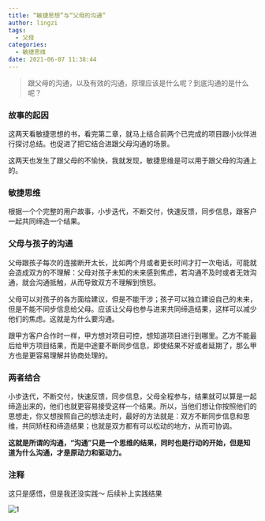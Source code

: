```yaml
---
title: “敏捷思想”与“父母的沟通”
author: lingzi
tags:
  - 父母
categories:
  - 敏捷思维
date: 2021-06-07 11:38:44
---
```


> 跟父母的沟通，以及有效的沟通，原理应该是什么呢？到底沟通的是什么呢？

### 故事的起因
这两天看敏捷思想的书，看完第二章，就马上结合前两个已完成的项目跟小伙伴进行探讨总结。也促进了把它结合进跟父母沟通的场景。

这两天也发生了跟父母的不愉快，我就发现，敏捷思维是可以用于跟父母的沟通上的。

### 敏捷思维
根据一个个完整的用户故事，小步迭代，不断交付，快速反馈，同步信息，跟客户一起共同缔造一个结果。

### 父母与孩子的沟通
父母跟孩子每次的连接断开太长，比如两个月或者更长时间才打一次电话，可能就会造成双方的不理解：父母对孩子未知的未来感到焦虑，若沟通不及时或者无效沟通，就会沟通抵触，从而导致双方不理解到愤怒。

父母可以对孩子的各方面给建议，但是不能干涉；孩子可以独立建设自己的未来，但是不能不同步信息给父母。应该让父母也参与进来共同缔造结果，这样可以减少他们的焦虑。这就是为什么要沟通。

跟甲方客户合作时一样，甲方想对项目可控，想知道项目进行到哪里。乙方不能最后给甲方项目结果，而是中途要不断同步信息，即使结果不好或者延期了，那么甲方也是更容易理解并协商处理的。

### 两者结合
小步迭代，不断交付，快速反馈，同步信息，父母全程参与，结果就可以算是一起缔造出来的，他们也就更容易接受这样一个结果。所以，当他们想让你按照他们的思想走，你又想按照自己的想法走时，最好的方法就是：双方不断同步信息和思维，共同矫枉和缔造结果；也就是双方都有可以松动的地方，从而可协调。

**这就是所谓的沟通，“沟通”只是一个思维的结果，同时也是行动的开始，但是知道为什么沟通，才是原动力和驱动力。**

### 注释
这只是感悟，但是我还没实践～   后续补上实践结果

![1](./1.jpg)


